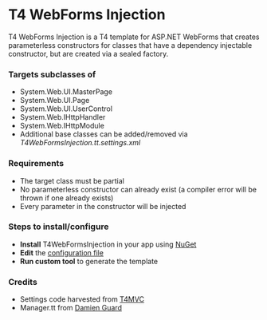 # T4 WebForms Injection

T4 WebForms Injection is a T4 template for ASP.NET WebForms that creates parameterless constructors for classes that have a dependency injectable constructor, but are created via a sealed factory.

### Targets subclasses of
* System.Web.UI.MasterPage
* System.Web.UI.Page
* System.Web.UI.UserControl
* System.Web.IHttpHandler
* System.Web.IHttpModule
* Additional base classes can be added/removed via *T4WebFormsInjection.tt.settings.xml*

### Requirements
* The target class must be partial
* No parameterless constructor can already exist (a compiler error will be thrown if one already exists)
* Every parameter in the constructor will be injected

### Steps to install/configure
* **Install** T4WebFormsInjection in your app using [NuGet](https://www.nuget.org/packages/T4WebFormsInjection/)
* **Edit** the [configuration file](https://github.com/EtherZa/T4WebFormsInjection/wiki/Configuration)
* **Run custom tool** to generate the template

### Credits
* Settings code harvested from [T4MVC](https://github.com/T4MVC/T4MVC)
* Manager.tt from [Damien Guard](http://damieng.com/blog/2009/11/06/multiple-outputs-from-t4-made-easy-revisited)

